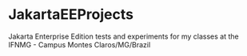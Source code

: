 # JakartaEEProjects
Jakarta Enterprise Edition tests and experiments for my classes at the IFNMG - Campus Montes Claros/MG/Brazil
